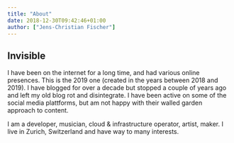 ```yaml
---
title: "About"
date: 2018-12-30T09:42:46+01:00
author: ["Jens-Christian Fischer"]
---
```


## Invisible

I have been on the internet for a long time, and had various online presences.
This is the 2019 one (created in the years between 2018 and 2019). I have blogged
for over a decade but stopped a couple of years ago and left my old blog rot and 
disintegrate. I have been active on some of the social media plattforms, but am not
happy with their walled garden approach to content. 

I am a developer, musician, cloud & infrastructure operator, artist, maker. I live
in Zurich, Switzerland and have way to many interests.


